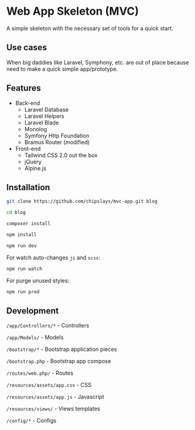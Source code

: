 # Web App Skeleton (MVC)

A simple skeleton with the necessary set of tools for a quick start.

## Use cases
When big daddies like Laravel, Symphony, etc. are out of place because need to make a quick simple app/prototype.

## Features
* Back-end
  * Laravel Database
  * Laravel Helpers
  * Laravel Blade
  * Monolog
  * Symfony Http Foundation
  * Bramus Router (modified)
* Front-end
  * Tailwind CSS 2.0 out the box
  * jQuery
  * Alpine.js

## Installation

```bash
git clone https://github.com/chipslays/mvc-app.git blog
```

```bash
cd blog
```

```bash
composer install
```

```bash
npm install
```

```bash
npm run dev
```

For watch auto-changes `js` and `scss`:

```bash
npm run watch
```

For purge unused styles:

```bash
npm run prod
```

## Development
`/app/Controllers/*` - Controllers

`/app/Models/` - Models

`/bootstrap/*` - Bootstrap application pieces

`/bootstrap.php` - Bootstrap app compose

`/routes/web.php/` - Routes

`/resources/assets/app.css` - CSS

`/resources/assets/app.js` - Javascript

`/resources/views/` - Views templates

`/config/*` - Configs








